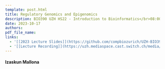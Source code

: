 ```yaml
---
template: post.html
title: Regulatory Genomics and Epigenomics
description: BIO390 UZH HS22 - Introduction to Bioinformatics</br>08:00-09:45 @ UZH Irchel Y03-G-85
date: 2023-10-17
authors:
pdf_file_name: 
links:
  - '[[2023 Lecture Slides]](https://github.com/compbiozurich/UZH-BIO390/blob/master/course-material/2023-10-17___Izaskun-Mallona__Regulatory_Genomics_Epigenomics__UZH-BIO390-HS23-lecture-05.pdf)'
  - '[[Lecture Recording]](https://uzh.mediaspace.cast.switch.ch/media/Introduction%20to%20Bioinformatics%20-%20Lecture%2005%3A%20Regulatory%20Genomics%20and%20Epigenomics/0_tgtkdcva)'
---
```


#### Izaskun Mallona


<!--more-->
